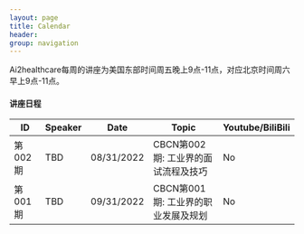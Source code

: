 ```yaml
---
layout: page
title: Calendar
header:
group: navigation
---
```


Ai2healthcare每周的讲座为美国东部时间周五晚上9点-11点，对应北京时间周六早上9点-11点。


#### 讲座日程

|ID | Speaker | Date | Topic | Youtube/BiliBili|
|------- | ---------------- | ---------- | ------------------------------------------------ |----|
|第002期 | TBD   | 08/31/2022 |CBCN第002期: 工业界的面试流程及技巧              | No |
|第001期 | TBD   | 09/31/2022 |CBCN第001期: 工业界的职业发展及规划              | No |


